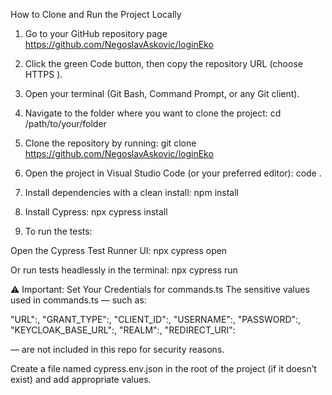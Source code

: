 How to Clone and Run the Project Locally

1. Go to your GitHub repository page https://github.com/NegoslavAskovic/loginEko

2. Click the green Code button, then copy the repository URL (choose HTTPS ).

3. Open your terminal (Git Bash, Command Prompt, or any Git client).

4. Navigate to the folder where you want to clone the project:
   cd /path/to/your/folder

5. Clone the repository by running:
   git clone https://github.com/NegoslavAskovic/loginEko

6. Open the project in Visual Studio Code (or your preferred editor):
   code .

7. Install dependencies with a clean install:
   npm install

8. Install Cypress:
   npx cypress install

9. To run the tests:

Open the Cypress Test Runner UI:
npx cypress open

Or run tests headlessly in the terminal:
npx cypress run

⚠️ Important: Set Your Credentials for commands.ts
The sensitive values used in commands.ts — such as:

"URL":,
"GRANT_TYPE":,
"CLIENT_ID":,
"USERNAME":,
"PASSWORD":,
"KEYCLOAK_BASE_URL":,
"REALM":,
"REDIRECT_URI":

— are not included in this repo for security reasons.

Create a file named cypress.env.json in the root of the project (if it doesn’t exist) and add appropriate values.
